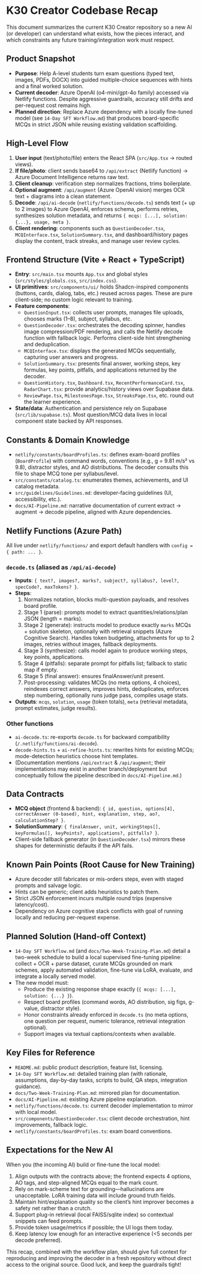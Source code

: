 # K30 Creator Codebase Recap

This document summarizes the current K30 Creator repository so a new AI (or developer) can understand what exists, how the pieces interact, and which constraints any future training/integration work must respect.

## Product Snapshot
- **Purpose**: Help A-level students turn exam questions (typed text, images, PDFs, DOCX) into guided multiple-choice sequences with hints and a final worked solution.
- **Current decoder**: Azure OpenAI (o4-mini/gpt-4o family) accessed via Netlify functions. Despite aggressive guardrails, accuracy still drifts and per-request cost remains high.
- **Planned direction**: Replace Azure dependency with a locally fine-tuned model (see `14-Day SFT Workflow.md`) that produces board-specific MCQs in strict JSON while reusing existing validation scaffolding.

## High-Level Flow
1. **User input** (text/photo/file) enters the React SPA (`src/App.tsx` → routed views).
2. **If file/photo**: client sends base64 to `/api/extract` (Netlify function) → Azure Document Intelligence returns raw text.
3. **Client cleanup**: verification step normalizes fractions, trims boilerplate.
4. **Optional augment**: `/api/augment` (Azure OpenAI vision) merges OCR text + diagrams into a clean statement.
5. **Decode**: `/api/ai-decode` (`netlify/functions/decode.ts`) sends text (+ up to 2 images) to Azure OpenAI, enforces schema, performs retries, synthesizes solution metadata, and returns `{ mcqs: [...], solution: {...}, usage, meta }`.
6. **Client rendering**: components such as `QuestionDecoder.tsx`, `MCQInterface.tsx`, `SolutionSummary.tsx`, and dashboard/history pages display the content, track streaks, and manage user review cycles.

## Frontend Structure (Vite + React + TypeScript)
- **Entry**: `src/main.tsx` mounts `App.tsx` and global styles (`src/styles/globals.css`, `src/index.css`).
- **UI primitives**: `src/components/ui/` holds Shadcn-inspired components (buttons, cards, dialog, tabs, etc.) reused across pages. These are pure client-side; no custom logic relevant to training.
- **Feature components**:
  - `QuestionInput.tsx`: collects user prompts, manages file uploads, chooses marks (1–8), subject, syllabus, etc.
  - `QuestionDecoder.tsx`: orchestrates the decoding spinner, handles image compression/PDF rendering, and calls the Netlify decode function with fallback logic. Performs client-side hint strengthening and deduplication.
  - `MCQInterface.tsx`: displays the generated MCQs sequentially, capturing user answers and progress.
  - `SolutionSummary.tsx`: presents final answer, working steps, key formulas, key points, pitfalls, and applications returned by the decoder.
  - `QuestionHistory.tsx`, `Dashboard.tsx`, `RecentPerformanceCard.tsx`, `RadarChart.tsx`: provide analytics/history views over Supabase data.
  - `ReviewPage.tsx`, `MilestonesPage.tsx`, `StreaksPage.tsx`, etc. round out the learner experience.
- **State/data**: Authentication and persistence rely on Supabase (`src/lib/supabase.ts`). Most question/MCQ data lives in local component state backed by API responses.

## Constants & Domain Knowledge
- `netlify/constants/boardProfiles.ts`: defines exam-board profiles (`BoardProfile`) with command words, conventions (e.g., g = 9.81 m/s² vs 9.8), distractor styles, and AO distributions. The decoder consults this file to shape MCQ tone per syllabus/level.
- `src/constants/catalog.ts`: enumerates themes, achievements, and UI catalog metadata.
- `src/guidelines/Guidelines.md`: developer-facing guidelines (UI, accessibility, etc.).
- `docs/AI-Pipeline.md`: narrative documentation of current extract → augment → decode pipeline, aligned with Azure dependencies.

## Netlify Functions (Azure Path)
All live under `netlify/functions/` and export default handlers with `config = { path: ... }`.

### `decode.ts` (aliased as `/api/ai-decode`)
- **Inputs**: `{ text?, images?, marks?, subject?, syllabus?, level?, specCode?, maxTokens? }`.
- **Steps**:
  1. Normalizes notation, blocks multi-question payloads, and resolves board profile.
  2. Stage 1 (parse): prompts model to extract quantities/relations/plan JSON (length = marks).
  3. Stage 2 (generate): instructs model to produce exactly `marks` MCQs + solution skeleton, optionally with retrieval snippets (Azure Cognitive Search). Handles token budgeting, attachments for up to 2 images, retries without images, fallback deployments.
  4. Stage 3 (synthesize): calls model again to produce working steps, key points, applications.
  5. Stage 4 (pitfalls): separate prompt for pitfalls list; fallback to static map if empty.
  6. Stage 5 (final answer): ensures finalAnswer/unit present.
  7. Post-processing: validates MCQs (no meta options, 4 choices), reindexes correct answers, improves hints, deduplicates, enforces step numbering, optionally runs judge pass, compiles usage stats.
- **Outputs**: `mcqs`, `solution`, `usage` (token totals), `meta` (retrieval metadata, prompt estimates, judge results).

### Other functions
- `ai-decode.ts`: re-exports `decode.ts` for backward compatibility (`/.netlify/functions/ai-decode`).
- `decode-hints.ts` + `ai-refine-hints.ts`: rewrites hints for existing MCQs; mode-detection heuristics choose hint templates.
- (Documentation mentions `/api/extract` & `/api/augment`; their implementations may exist in another branch/deployment but conceptually follow the pipeline described in `docs/AI-Pipeline.md`.)

## Data Contracts
- **MCQ object** (frontend & backend): `{ id, question, options[4], correctAnswer (0-based), hint, explanation, step, ao?, calculationStep? }`.
- **SolutionSummary**: `{ finalAnswer, unit, workingSteps[], keyFormulas[], keyPoints?, applications?, pitfalls? }`.
- Client-side fallback generator (in `QuestionDecoder.tsx`) mirrors these shapes for deterministic defaults if the API fails.

## Known Pain Points (Root Cause for New Training)
- Azure decoder still fabricates or mis-orders steps, even with staged prompts and salvage logic.
- Hints can be generic; client adds heuristics to patch them.
- Strict JSON enforcement incurs multiple round trips (expensive latency/cost).
- Dependency on Azure cognitive stack conflicts with goal of running locally and reducing per-request expense.

## Planned Solution (Hand-off Context)
- `14-Day SFT Workflow.md` (and `docs/Two-Week-Training-Plan.md`) detail a two-week schedule to build a local supervised fine-tuning pipeline: collect + OCR + parse dataset, curate MCQs grounded on mark schemes, apply automated validation, fine-tune via LoRA, evaluate, and integrate a locally served model.
- The new model must:
  - Produce the existing response shape exactly (`{ mcqs: [...], solution: {...} }`).
  - Respect board profiles (command words, AO distribution, sig figs, g-value, distractor style).
  - Honor constraints already enforced in `decode.ts` (no meta options, one question per request, numeric tolerance, retrieval integration optional).
  - Support images via textual captions/contexts when available.

## Key Files for Reference
- `README.md`: public product description, feature list, licensing.
- `14-Day SFT Workflow.md`: detailed training plan (with rationale, assumptions, day-by-day tasks, scripts to build, QA steps, integration guidance).
- `docs/Two-Week-Training-Plan.md`: mirrored plan for documentation.
- `docs/AI-Pipeline.md`: existing Azure pipeline explanation.
- `netlify/functions/decode.ts`: current decoder implementation to mirror with local model.
- `src/components/QuestionDecoder.tsx`: client decode orchestration, hint improvements, fallback logic.
- `netlify/constants/boardProfiles.ts`: exam board conventions.

## Expectations for the New AI
When you (the incoming AI) build or fine-tune the local model:
1. Align outputs with the contracts above; the frontend expects 4 options, AO tags, and step-aligned MCQs equal to the mark count.
2. Rely on mark-scheme text for grounding—hallucinations are unacceptable. LoRA training data will include ground truth fields.
3. Maintain hint/explanation quality so the client’s hint improver becomes a safety net rather than a crutch.
4. Support plug-in retrieval (local FAISS/sqlite index) so contextual snippets can feed prompts.
5. Provide token usage/metrics if possible; the UI logs them today.
6. Keep latency low enough for an interactive experience (<5 seconds per decode preferred).

This recap, combined with the workflow plan, should give full context for reproducing and improving the decoder in a fresh repository without direct access to the original source. Good luck, and keep the guardrails tight!
